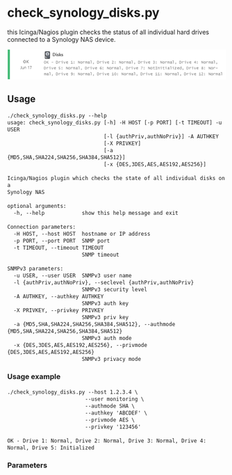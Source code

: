 # check_synology_disks.py
this Icinga/Nagios plugin checks the status of all individual hard drives connected to a Synology NAS device.

![Output of check_synology_disks.py](img/check_synology_disks-small.png?raw=true "Output of check_synology_disks.py")

## Usage

```
./check_synology_disks.py --help
usage: check_synology_disks.py [-h] -H HOST [-p PORT] [-t TIMEOUT] -u USER
                               [-l {authPriv,authNoPriv}] -A AUTHKEY
                               [-X PRIVKEY]
                               [-a {MD5,SHA,SHA224,SHA256,SHA384,SHA512}]
                               [-x {DES,3DES,AES,AES192,AES256}]

Icinga/Nagios plugin which checks the state of all individual disks on a
Synology NAS

optional arguments:
  -h, --help            show this help message and exit

Connection parameters:
  -H HOST, --host HOST  hostname or IP address
  -p PORT, --port PORT  SNMP port
  -t TIMEOUT, --timeout TIMEOUT
                        SNMP timeout

SNMPv3 parameters:
  -u USER, --user USER  SNMPv3 user name
  -l {authPriv,authNoPriv}, --seclevel {authPriv,authNoPriv}
                        SNMPv3 security level
  -A AUTHKEY, --authkey AUTHKEY
                        SNMPv3 auth key
  -X PRIVKEY, --privkey PRIVKEY
                        SNMPv3 priv key
  -a {MD5,SHA,SHA224,SHA256,SHA384,SHA512}, --authmode {MD5,SHA,SHA224,SHA256,SHA384,SHA512}
                        SNMPv3 auth mode
  -x {DES,3DES,AES,AES192,AES256}, --privmode {DES,3DES,AES,AES192,AES256}
                        SNMPv3 privacy mode
```

### Usage example
```
./check_synology_disks.py --host 1.2.3.4 \
                         --user monitoring \
                         --authmode SHA \
                         --authkey 'ABCDEF' \
                         --privmode AES \
                         --privkey '123456'

OK - Drive 1: Normal, Drive 2: Normal, Drive 3: Normal, Drive 4: Normal, Drive 5: Initialized
```
### Parameters
